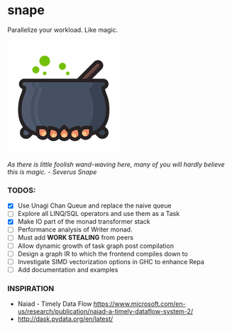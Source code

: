 # snape

Parallelize your workload. Like magic.

![alt text](https://raw.githubusercontent.com/Abhiroop/snape/master/snape.png "Snape")

*As there is little foolish wand-waving
here, many of you will hardly believe this is magic. - Severus Snape*


### TODOS:

- [x] Use Unagi Chan Queue and replace the naive queue
- [ ] Explore all LINQ/SQL operators and use them as a Task
- [x] Make IO part of the monad transformer stack
- [ ] Performance analysis of Writer monad.
- [ ] Must add **WORK STEALING** from peers
- [ ] Allow dynamic growth of task graph post compilation
- [ ] Design a graph IR to which the frontend compiles down to
- [ ] Investigate SIMD vectorization options in GHC to enhance Repa
- [ ] Add documentation and examples

### INSPIRATION

- Naiad - Timely Data Flow https://www.microsoft.com/en-us/research/publication/naiad-a-timely-dataflow-system-2/
- http://dask.pydata.org/en/latest/
